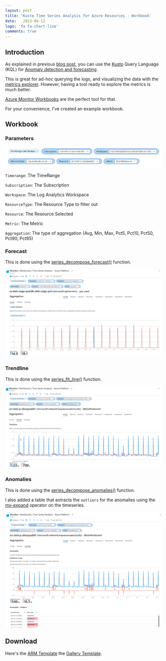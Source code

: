 ```yaml
---
layout: post
title: 'Kusto Time Series Analysis for Azure Resources - Workbook'
date:   2023-06-12 
logo: 'fa fa-chart-line'
comments: true
---
```


## Introduction

As explained in previous [blog post], you can use the [Kusto] Query Language (KQL) for [Anomaly detection and forecasting]. 

[Anomaly detection and forecasting]:https://learn.microsoft.com/en-us/azure/data-explorer/kusto/query/anomaly-detection
[Kusto]:https://learn.microsoft.com/en-us/azure/data-explorer/kusto/query/
[blog post]:https://blog.philipvandevyver.com/2023/05/31/kusto-time-series-analysis/

This is great for ad-hoc querying the logs, and visualizing the data with the [metrics explorer]. However, having a tool ready to explore the metrics is much better.

[metrics explorer]:https://learn.microsoft.com/en-us/azure/azure-monitor/essentials/metrics-getting-started

[Azure Monitor Workbooks] are the perfect tool for that.

[Azure Monitor Workbooks]:https://learn.microsoft.com/en-us/azure/azure-monitor/visualize/workbooks-getting-started

For your convenience, I've created an example workbook.

## Workbook

### Parameters

![Parameters](../_images/2023-06-12-kusto-time-series-analysis-workbook-parameters.png)

`Timerange`: The TimeRange  

`Subscription`: The Subscription 

`Workspace`: The Log Analytics Workspace 

`ResourceType`: The Resource Type to filter out

`Resource`: The Resource Selected

`Metric`: The Metric

`Aggregation`: The type of aggregation (Avg, Min, Max, Pct5, Pct10, Pct50, Pct90, Pct95)


### Forecast 

This is done using the [series_decompose_forecast()] function.

[series_decompose_forecast()]:https://learn.microsoft.com/en-us/azure/data-explorer/kusto/query/series-decompose-forecastfunction

![Forecast](../_images/2023-06-12-kusto-time-series-analysis-workbook-forecast.png)

### Trendline 

This is done using the [series_fit_line()] function.

[series_fit_line()]:https://learn.microsoft.com/en-us/azure/data-explorer/kusto/query/series-fit-linefunction

![Trendline](../_images/2023-06-12-kusto-time-series-analysis-workbook-trendline.png)

### Anomalies

This is done using the [series_decompose_anomalies()] function.

[series_decompose_anomalies()]:https://learn.microsoft.com/en-us/azure/data-explorer/kusto/query/series-decompose-anomaliesfunction

I also added a table that extracts the `outliers` for the anomalies using the [mv-expand] operator on the timeseries.

[mv-expand]:https://learn.microsoft.com/en-us/azure/data-explorer/kusto/query/mvexpandoperator

![Anomalies](../_images/2023-06-12-kusto-time-series-analysis-workbook-anomalies.png)

## Download

Here's the [ARM Template]   the [Gallery Template].

[ARM Template]:https://raw.githubusercontent.com/pvyver/workbooks/main/Azure%20Services/Time%20Series%20Analysis/armTemplate/template.json

[Gallery Template]:https://raw.githubusercontent.com/pvyver/workbooks/main/Azure%20Services/Time%20Series%20Analysis/galleryTemplate/template.json

